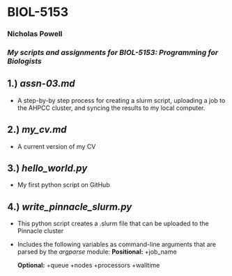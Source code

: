 # BIOL-5153
### Nicholas Powell

### *My scripts and assignments for BIOL-5153: Programming for Biologists*


## 1.) ***assn-03.md***  
- A step-by-by step process for creating a slurm script, uploading a job to the AHPCC cluster,
  and syncing the results to my local computer. 

## 2.) ***my_cv.md***
- A current version of my CV

## 3.) ***hello_world.py***
- My first python script on GitHub

## 4.) ***write_pinnacle_slurm.py***
- This python script creates a .slurm file that can be uploaded to the Pinnacle cluster
- Includes the following variables as command-line arguments that are parsed by the *argparse* module: 
	**Positional:** 
	  +job_name 
 
	**Optional:** 
	  +queue 
	  +nodes 
	  +processors 
	  +walltime

